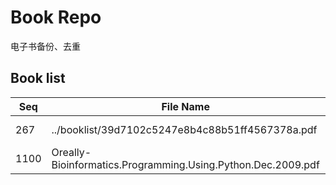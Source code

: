 Book Repo
=========

电子书备份、去重

Book list
---------

| Seq | File Name | Size | MD5 |
| --- | --------- | ---- | --- |
| 267 | ../booklist/39d7102c5247e8b4c88b51ff4567378a.pdf | 4.1 MB | 39d7102c5247e8b4c88b51ff4567378a | 
| 1100 | Oreally-Bioinformatics.Programming.Using.Python.Dec.2009.pdf | 4.1 MB | 39d7102c5247e8b4c88b51ff4567378a | 
